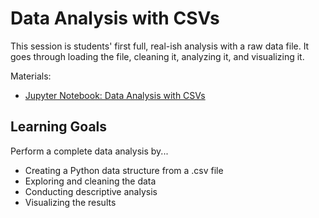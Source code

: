 # Data Analysis with CSVs

This session is students' first full, real-ish analysis with a raw data file. It goes through loading the file, cleaning it, analyzing it, and visualizing it.

Materials:
- [Jupyter Notebook: Data Analysis with CSVs](DataAnalysis-CSV.ipynb)

## Learning Goals

Perform a complete data analysis by...

- Creating a Python data structure from a .csv file
- Exploring and cleaning the data 
- Conducting descriptive analysis
- Visualizing the results
